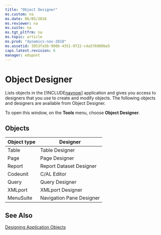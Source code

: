 ```yaml
---
title: "Object Designer"
ms.custom: na
ms.date: 06/05/2016
ms.reviewer: na
ms.suite: na
ms.tgt_pltfrm: na
ms.topic: article
ms.prod: "dynamics-nav-2018"
ms.assetid: 3953fa5b-900b-4351-9722-c4a576980be5
caps.latest.revision: 6
manager: edupont
---
```

# Object Designer
Lists objects in the [!INCLUDE[navnow](../includes/navnow_md.md)] application and gives you access to designers that you use to create and modify objects. The following objects and designers are available from Object Designer.  

 To open this window, on the **Tools** menu, choose **Object Designer**.  

## Objects  

|Object type|Designer|  
|-----------------|--------------|  
|Table|Table Designer|  
|Page|Page Designer|  
|Report|Report Dataset Designer|  
|Codeunit|C/AL Editor|  
|Query|Query Designer|  
|XMLport|XMLport Designer|  
|MenuSuite|Navigation Pane Designer|  

## See Also  
 [Designing Application Objects](../Designing-Application-Objects.md)
